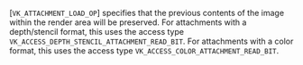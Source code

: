 [`VK_ATTACHMENT_LOAD_OP`] specifies that the previous contents of
the image within the render area will be preserved.
For attachments with a depth/stencil format, this uses the access type
`VK_ACCESS_DEPTH_STENCIL_ATTACHMENT_READ_BIT`.
For attachments with a color format, this uses the access type
`VK_ACCESS_COLOR_ATTACHMENT_READ_BIT`.